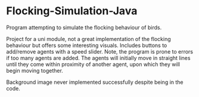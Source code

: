# Flocking-Simulation-Java
Program attempting to simulate the flocking behaviour of birds.

Project for a uni module, not a great implementation of the flocking behaviour but offers some interesting visuals.
Includes buttons to add/remove agents with a speed slider. Note, the program is prone to errors if too many agents are added. The agents will initially move in straight lines until they come within proximity of another agent, upon which they will begin moving together.

Background image never implemented successfully despite being in the code.
